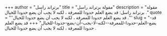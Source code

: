 +++
author = "برتراند راسل"
title = "مقولة برتراند راسل"
description = "مقولة برتراند راسل: قد يضع العلم حدودا للمعرفة ، لكنه لا يجب أن يضع حدودا للخيال ."
quote = '''قد يضع العلم حدودا للمعرفة ، لكنه لا يجب أن يضع حدودا للخيال .'''
slug = "قد-يضع-العلم-حدودا-للمعرفة--لكنه-لا-يجب-أن-يضع-حدودا-للخيال"
+++
قد يضع العلم حدودا للمعرفة ، لكنه لا يجب أن يضع حدودا للخيال .
